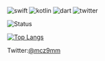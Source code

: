 ![swift](https://img.shields.io/badge/Swift-orange.svg)
![kotlin](https://img.shields.io/badge/Kotlin-purple.svg)
![dart](https://img.shields.io/badge/Dart-blue.svg)
![twitter](https://img.shields.io/badge/twitter-@mcz9mm-yellow.svg)

![Status](https://github-readme-stats.vercel.app/api?username=mcz9mm&count_private=true&show_icons=true)

[![Top Langs](https://github-readme-stats.vercel.app/api/top-langs/?username=mcz9mm&layout=compact)](https://github.com/mcz9mm/github-readme-stats)

Twitter:[@mcz9mm](https://twitter.com/home)
